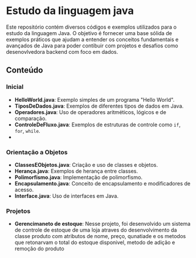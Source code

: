# Estudo da linguagem java

Este repositório contém diversos códigos e exemplos utilizados para o estudo da linguagem Java.
O objetivo é fornecer uma base sólida de exemplos práticos que ajudam a entender os conceitos fundamentais e avançados de Java para poder contibuir com projetos e desafios como desenovlvedora backend com foco em dados.

## Conteúdo

### Inicial
- **HelloWorld.java**: Exemplo simples de um programa "Hello World".
- **TiposDeDados.java**: Exemplos de diferentes tipos de dados em Java.
- **Operadores.java**: Uso de operadores aritméticos, lógicos e de comparação.
- **ControleDeFluxo.java**: Exemplos de estruturas de controle como `if`, `for`, `while`.
-
### Orientação a Objetos
- **ClassesEObjetos.java**: Criação e uso de classes e objetos.
- **Herança.java**: Exemplos de herança entre classes.
- **Polimorfismo.java**: Implementação de polimorfismo.
- **Encapsulamento.java**: Conceito de encapsulamento e modificadores de acesso.
- **Interface.java**: Uso de interfaces em Java.


### Projetos
- **Gerencimaneto de estoque**: Nesse projeto, foi desenvolvido um sistema de controle de estoque de uma loja atraves do desenvolvimento da classe produto com atributos de nome, preço, qunatiade e os metodos que retonarvam o total do estoque disponivel, metodo de adição e remoção do produto
